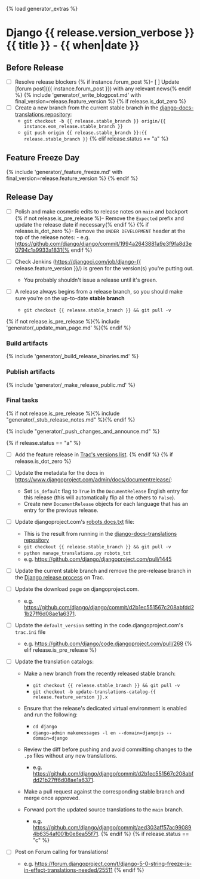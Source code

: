 {% load generator_extras %}
# Django {{ release.version_verbose }} {{ title }} - {{ when|date }}

## Before Release

- [ ] Resolve release blockers
{% if instance.forum_post %}- [ ] Update [forum post]({{ instance.forum_post }}) with any relevant news{% endif %}
{% include 'generator/_write_blogpost.md' with final_version=release.feature_version %}
{% if release.is_dot_zero %}
- [ ] Create a new branch from the current stable branch in the [django-docs-translations repository](https://github.com/django/django-docs-translations):
    - `git checkout -b {{ release.stable_branch }} origin/{{ instance.eom_release.stable_branch }}`
    - `git push origin {{ release.stable_branch }}:{{ release.stable_branch }}`
{% elif release.status == "a" %}
## Feature Freeze Day
{% include 'generator/_feature_freeze.md' with final_version=release.feature_version %}
{% endif %}

## Release Day

- [ ] Polish and  make cosmetic edits to release notes on `main` and backport
    {% if not release.is_pre_release %}- Remove the `Expected` prefix and update the release date if necessary{% endif %}
    {% if release.is_dot_zero %}- Remove the `UNDER DEVELOPMENT` header at the top of the release notes:
        - e.g. https://github.com/django/django/commit/1994a2643881a9e3f9fa8d3e0794c1a9933a1831{% endif %}

- [ ] Check Jenkins (https://djangoci.com/job/django-{{ release.feature_version }}/) is green for the version(s) you're putting out.
    - You probably shouldn't issue a release until it's green.

- [ ] A release always begins from a release branch, so you should make sure you're on the up-to-date **stable branch**
    - `git checkout {{ release.stable_branch }} && git pull -v`

{% if not release.is_pre_release %}{% include 'generator/_update_man_page.md' %}{% endif %}

### Build artifacts
{% include 'generator/_build_release_binaries.md' %}

### Publish artifacts

{% include 'generator/_make_release_public.md' %}

### Final tasks

{% if not release.is_pre_release %}{% include "generator/_stub_release_notes.md" %}{% endif %}

{% include "generator/_push_changes_and_announce.md" %}

{% if release.status == "a" %}
- [ ] Add the feature release in [Trac's versions list](https://code.djangoproject.com/admin/ticket/versions).
{% endif %}
{% if release.is_dot_zero %}
- [ ] Update the metadata for the docs in https://www.djangoproject.com/admin/docs/documentrelease/:
    - Set `is_default` flag to `True` in the `DocumentRelease` English entry for this release (this will automatically flip all the others to `False`).
    - Create new `DocumentRelease` objects for each language that has an entry for the previous release.

- [ ] Update djangoproject.com's [robots.docs.txt](https://github.com/django/djangoproject.com/blob/main/djangoproject/static/robots.docs.txt) file:
    - This is the result from running in the [django-docs-translations repository](https://github.com/django/django-docs-translations)
    - `git checkout {{ release.stable_branch }} && git pull -v`
    - `python manage_translations.py robots_txt`
    - e.g. https://github.com/django/djangoproject.com/pull/1445

- [ ] Update the current stable branch and remove the pre-release branch in the
      [Django release process](https://code.djangoproject.com/#Djangoreleaseprocess) on Trac.

- [ ] Update the download page on djangoproject.com.
    - e.g. https://github.com/django/django/commit/d2b1ec551567c208abfdd21b27ff6d08ae1a6371.

- [ ] Update the `default_version` setting in the code.djangoproject.com's `trac.ini` file
    - e.g. https://github.com/django/code.djangoproject.com/pull/268
{% elif release.is_pre_release %}
- [ ] Update the translation catalogs:
    - Make a new branch from the recently released stable branch:
        - `git checkout {{ release.stable_branch }} && git pull -v`
        - `git checkout -b update-translations-catalog-{{ release.feature_version }}.x`

    - Ensure that the release's dedicated virtual environment is enabled and run the following:
        - `cd django`
        - `django-admin makemessages -l en --domain=djangojs --domain=django`

    - Review the diff before pushing and avoid committing changes to the `.po` files without any new translations.
        - e.g. https://github.com/django/django/commit/d2b1ec551567c208abfdd21b27ff6d08ae1a6371.

    - Make a pull request against the corresponding stable branch and merge once approved.

    - Forward port the updated source translations to the `main` branch.
        - e.g. https://github.com/django/django/commit/aed303aff57ac990894b6354af001b0e8ea55f71.
{% endif %}
{% if release.status == "c" %}
- [ ] Post on Forum calling for translations!
    - e.g. https://forum.djangoproject.com/t/django-5-0-string-freeze-is-in-effect-translations-needed/25511
{% endif %}
